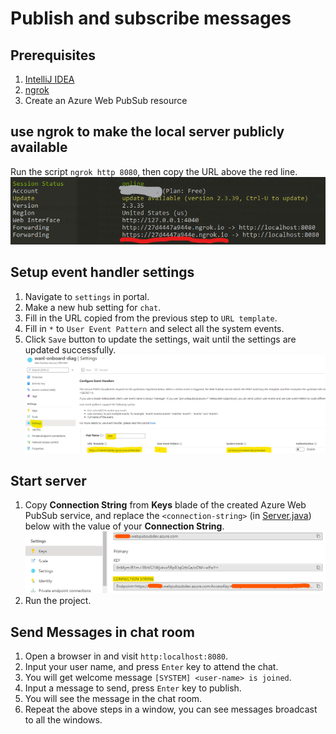 # Publish and subscribe messages

## Prerequisites

1. [IntelliJ IDEA](https://www.jetbrains.com/idea/)
2. [ngrok](https://ngrok.com/)
3. Create an Azure Web PubSub resource

## use ngrok to make the local server publicly available
Run the script `ngrok http 8080`, then copy the URL above the red line.
![ngrok](../../../docs/images/ngrok-sample.png)

## Setup event handler settings
1. Navigate to `settings` in portal.
2. Make a new hub setting for `chat`.
3. Fill in the URL copied from the previous step to `URL template`.
4. Fill in `*` to `User Event Pattern` and select all the system events.
5. Click `Save` button to update the settings, wait until the settings are updated successfully.
![event-handler](../../../docs/images/eventhandler-settings-sample.png)

## Start server

1. Copy **Connection String** from **Keys** blade of the created Azure Web PubSub service, and replace the `<connection-string>` (in [Server.java](src\main\java\Server.java#L15)) below with the value of your **Connection String**.
![Connection String](../../../docs/images/portal_conn.png)
2. Run the project.

## Send Messages in chat room
1. Open a browser in and visit `http:localhost:8080`.
2. Input your user name, and press `Enter` key to attend the chat.
3. You will get welcome message `[SYSTEM] <user-name> is joined`.
4. Input a message to send, press `Enter` key to publish. 
5. You will see the message in the chat room.
6. Repeat the above steps in a window, you can see messages broadcast to all the windows.